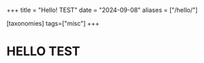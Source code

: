 +++
title = "Hello! TEST"
date = "2024-09-08"
aliases = ["/hello/"]

[taxonomies]
tags=["misc"]
+++

# HELLO TEST
